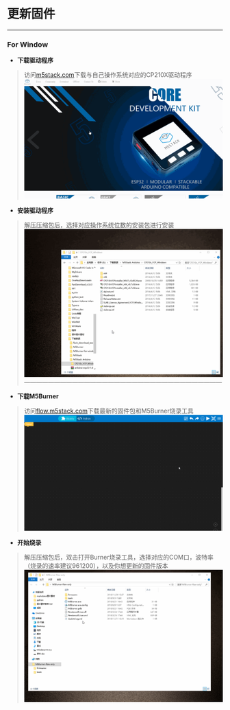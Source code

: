 # 更新固件
_________________________________
### For Window
* __下载驱动程序__
>访问[m5stack.com](http://m5stack.com/)下载与自己操作系统对应的CP210X驱动程序
![Download](../image/Update_firmwares/CP210X_DL.gif )
* __安装驱动程序__
> 解压压缩包后，选择对应操作系统位数的安装包进行安装
![install](../image/Update_firmwares/CP210X_install.gif )
—————————————————————————————————
* __下载M5Burner__
>访问[flow.m5stack.com](http://flow.m5stack.com/)下载最新的固件包和M5Burner烧录工具
![Download](../image/Update_firmwares/Burner_DL.gif )
* __开始烧录__
> 解压压缩包后，双击打开Burner烧录工具，选择对应的COM口，波特率（烧录的速率建议961200），以及你想更新的固件版本
![User](../image/Update_firmwares/Burner_user.gif )
 